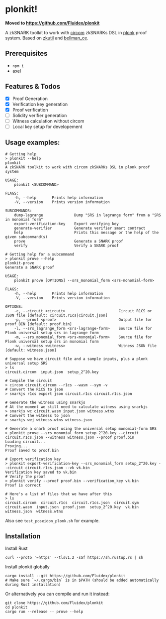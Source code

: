 # plonkit!

**Moved to <https://github.com/Fluidex/plonkit>**


A zkSNARK toolkit to work with [circom](https://github.com/iden3/circom) zkSNARKs DSL in [plonk](https://eprint.iacr.org/2019/953) proof system. Based on [zkutil](https://github.com/poma/zkutil) and [bellman_ce](https://github.com/matter-labs/bellman).

## Prerequisites
+ `npm i`
+ axel

## Features & Todos

 + [x] Proof Generation
 + [x] Verification key generation
 + [x] Proof verification
 + [ ] Solidity verifier generation
 + [ ] Witness calculation without circom
 + [ ] Local key setup for developement

## Usage examples:

```shell script
# Getting help
> plonkit --help
plonkit 
A zkSNARK toolkit to work with circom zkSNARKs DSL in plonk proof system

USAGE:
    plonkit <SUBCOMMAND>

FLAGS:
    -h, --help       Prints help information
    -V, --version    Prints version information

SUBCOMMANDS:
    dump-lagrange              Dump "SRS in lagrange form" from a "SRS in monomial form"
    export-verification-key    Export verifying key
    generate-verifier          Generate verifier smart contract
    help                       Prints this message or the help of the given subcommand(s)
    prove                      Generate a SNARK proof
    verify                     Verify a SNARK proof

# Getting help for a subcommand
> plonkit prove --help
plonkit-prove 
Generate a SNARK proof

USAGE:
    plonkit prove [OPTIONS] --srs_monomial_form <srs-monomial-form>

FLAGS:
    -h, --help       Prints help information
    -V, --version    Prints version information

OPTIONS:
    -c, --circuit <circuit>                        Circuit R1CS or JSON file [default: circuit.r1cs|circuit.json]
    -p, --proof <proof>                            Output file for proof BIN [default: proof.bin]
    -l, --srs_lagrange_form <srs-lagrange-form>    Source file for Plonk universal setup srs in lagrange form
    -m, --srs_monomial_form <srs-monomial-form>    Source file for Plonk universal setup srs in monomial form
    -w, --witness <witness>                        Witness JSON file [default: witness.json]

# Suppose we have circuit file and a sample inputs, plus a plonk universal setup SRS
> ls
circuit.circom  input.json  setup_2^20.key

# Compile the circuit
> circom circuit.circom --r1cs --wasm --sym -v
# Convert the R1CS to json
> snarkjs r1cs export json circuit.r1cs circuit.r1cs.json

# Generate the witness using snarkjs
# At the moment we still need to calculate witness using snarkjs
> snarkjs wc circuit.wasm input.json witness.wtns
# Convert the witness to json
> snarkjs wej witness.wtns witness.json

# Generate a snark proof using the universal setup monomial-form SRS
> plonkit prove --srs_monomial_form setup_2^20.key --circuit circuit.r1cs.json --witness witness.json --proof proof.bin
Loading circuit...
Proving...
Proof saved to proof.bin

# Export verification key
> plonkit export-verification-key --srs_monomial_form setup_2^20.key --circuit circuit.r1cs.json --vk vk.bin
Verification key saved to vk.bin
# Verify the proof
> plonkit verify --proof proof.bin --verification_key vk.bin
Proof is correct

# Here's a list of files that we have after this
> ls
circuit.circom  circuit.r1cs  circuit.r1cs.json  circuit.sym  circuit.wasm  input.json  proof.json  setup_2^20.key  vk.bin  witness.json  witness.wtns
```

Also see `test_poseidon_plonk.sh` for example.

## Installation

Install Rust

```shell script
curl --proto '=https' --tlsv1.2 -sSf https://sh.rustup.rs | sh
```

Install plonkit globally

```shell script
cargo install --git https://github.com/Fluidex/plonkit
# Make sure `~/.cargo/bin` is in $PATH (should be added automatically during Rust installation)
```

Or alternatively you can compile and run it instead:

```shell script
git clone https://github.com/Fluidex/plonkit
cd plonkit
cargo run --release -- prove --help
```
